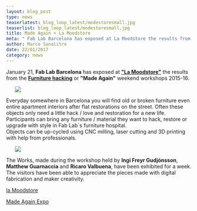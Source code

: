 ```yaml
---
layout: blog_post
type: news
teaserlatest: blog_loop_latest/modestoresmall.jpg
teaserlist: blog_loop_latest/modestoresmall.jpg
title: Made Again + La Moodstore
meta: " Fab Lab Barcelona has exposed at La Moodstore the results from the Furniture hacking or Made Again weekend workshops 2015-16."
author: Marco Sanalitro
date: 22/01/2017
category: news
---
```




 January 21, <strong>Fab Lab Barcelona</strong> has exposed at <strong><a href="http://www.lamoodstore.com/en/homepage/">"La Moodstore"</a></strong> the results from the <strong><a href="http://fablabbcn.org/workshop/2015/05/05/furniture_hack.html#">Furniture hacking</a></strong> or <strong>"Made Again"</strong> weekend workshops 2015-16.<br>

<ul><img src= "http://www.fablabbcn.org/img/blog/blog_loop_latest/moodstore1.jpg" align="middle"> </ul>

Everyday somewhere in Barcelona you will find old or broken furniture even entire apartment interiors after flat restorations on the street. Often these objects only need a little hack / love and restoration for a new life. Participants can bring any furniture / material they want to hack, restore or upgrade with style in Fab Lab´s furniture hospital.<br>
Objects can be up-cycled using CNC milling, laser cutting and 3D printing with help from professionals.<br>

<ul><img src= "http://www.fablabbcn.org/img/blog/blog_loop_latest/moodstore2.jpg" align="middle"> </ul>

The Works, made during the workshop held by <strong>Ingi Freyr Gudjónsson</strong>, <strong>Matthew Guarnaccia</strong> and <strong>Ricaro Valbuena</strong>, have been exhibited for a week. The visitors have been able to appreciate the pieces made with digital fabrication and maker creativity.<br>

<a href="http://www.lamoodstore.com/en/homepage/">la Moodstore</a><br>

<a href="https://www.facebook.com/pg/lamoodstore/photos/?tab=album&album_id=401348056872746">Made Again Expo</a><br>




